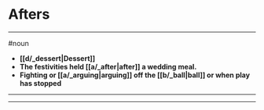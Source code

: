# Afters
---
#noun
- **[[d/_dessert|Dessert]]**
- **The festivities held [[a/_after|after]] a wedding meal.**
- **Fighting or [[a/_arguing|arguing]] off the [[b/_ball|ball]] or when play has stopped**
---
---
